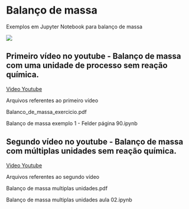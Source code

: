 # Balanço de massa
Exemplos em Jupyter Notebook para balanço de massa

<img src=”/img/balanco.png”>

## Primeiro vídeo no youtube - Balanço de massa com uma unidade de processo sem reação química.
[Video Youtube](https://youtu.be/8vdAEVrADCg)

Arquivos referentes ao primeiro vídeo

Balanco_de_massa_exercicio.pdf

Balanço de massa exemplo 1 - Felder página 90.ipynb

## Segundo vídeo no youtube - Balanço de massa com múltiplas unidades sem reação química.
[Video Youtube](https://youtu.be/PNaiUDKXc4A)

Arquivos referentes ao segundo vídeo

Balanço de massa multiplas unidades.pdf

Balanço de massa multiplas unidades aula 02.ipynb
